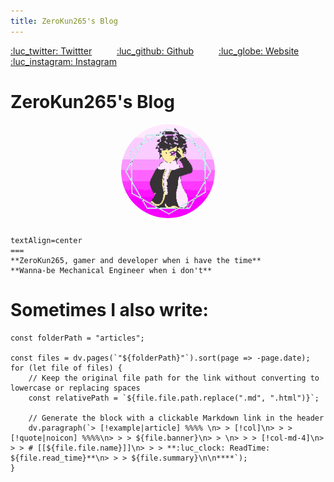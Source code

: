 ```yaml
---
title: ZeroKun265's Blog
---
```

[:luc_twitter: Twittter](https://x.com/ZeroKun265) $\qquad$ [:luc_github: Github](https://github.com/ZeroKun265) $\qquad$ [:luc_globe: Website](https://zerokun265.com) $\qquad$ [:luc_instagram: Instagram](https://www.instagram.com/zerodev265?igsh=NzhsMGExNnViN204)

# ZeroKun265's Blog

<div style="text-align: center;">
    <!-- Rounded Image -->
    <img src="assets/icon.png" alt="ZeroKun265 Icon" style="
        width: 150px; 
        height: 150px; 
        border-radius: 50%; 
        object-fit: cover;
        margin-bottom: 10px;">
</div>


```col
textAlign=center
===
**ZeroKun265, gamer and developer when i have the time**
**Wanna-be Mechanical Engineer when i don't**
```

# Sometimes I also write:

```dataviewjs
const folderPath = "articles";

const files = dv.pages(`"${folderPath}"`).sort(page => -page.date);
for (let file of files) {
    // Keep the original file path for the link without converting to lowercase or replacing spaces
    const relativePath = `${file.file.path.replace(".md", ".html")}`;

    // Generate the block with a clickable Markdown link in the header
    dv.paragraph(`> [!example|article] %%%% \n> > [!col]\n> > > [!quote|noicon] %%%%\n> > > ${file.banner}\n> > \n> > > [!col-md-4]\n> > > # [[${file.file.name}]]\n> > > **:luc_clock: ReadTime: ${file.read_time}**\n> > > ${file.summary}\n\n****`);
}

```
